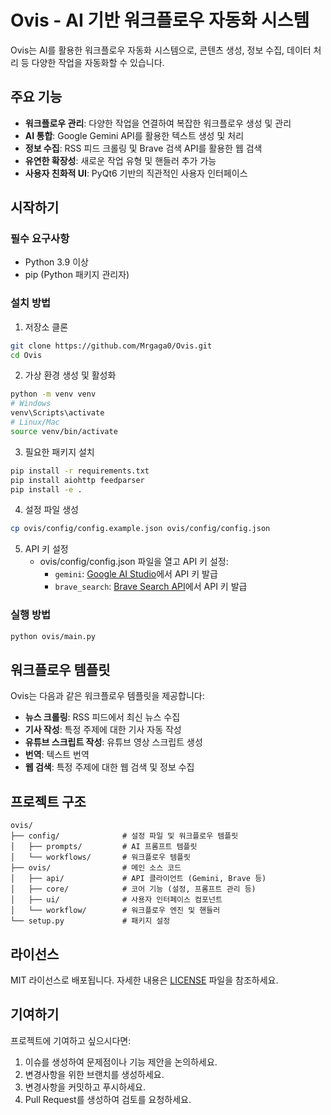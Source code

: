 # Ovis - AI 기반 워크플로우 자동화 시스템

Ovis는 AI를 활용한 워크플로우 자동화 시스템으로, 콘텐츠 생성, 정보 수집, 데이터 처리 등 다양한 작업을 자동화할 수 있습니다.

## 주요 기능

- **워크플로우 관리**: 다양한 작업을 연결하여 복잡한 워크플로우 생성 및 관리
- **AI 통합**: Google Gemini API를 활용한 텍스트 생성 및 처리
- **정보 수집**: RSS 피드 크롤링 및 Brave 검색 API를 활용한 웹 검색
- **유연한 확장성**: 새로운 작업 유형 및 핸들러 추가 가능
- **사용자 친화적 UI**: PyQt6 기반의 직관적인 사용자 인터페이스

## 시작하기

### 필수 요구사항

- Python 3.9 이상
- pip (Python 패키지 관리자)

### 설치 방법

1. 저장소 클론
```bash
git clone https://github.com/Mrgaga0/Ovis.git
cd Ovis
```

2. 가상 환경 생성 및 활성화
```bash
python -m venv venv
# Windows
venv\Scripts\activate
# Linux/Mac
source venv/bin/activate
```

3. 필요한 패키지 설치
```bash
pip install -r requirements.txt
pip install aiohttp feedparser
pip install -e .
```

4. 설정 파일 생성
```bash
cp ovis/config/config.example.json ovis/config/config.json
```

5. API 키 설정
   - ovis/config/config.json 파일을 열고 API 키 설정:
     - `gemini`: [Google AI Studio](https://aistudio.google.com/)에서 API 키 발급
     - `brave_search`: [Brave Search API](https://brave.com/search/api/)에서 API 키 발급

### 실행 방법

```bash
python ovis/main.py
```

## 워크플로우 템플릿

Ovis는 다음과 같은 워크플로우 템플릿을 제공합니다:

- **뉴스 크롤링**: RSS 피드에서 최신 뉴스 수집
- **기사 작성**: 특정 주제에 대한 기사 자동 작성
- **유튜브 스크립트 작성**: 유튜브 영상 스크립트 생성
- **번역**: 텍스트 번역
- **웹 검색**: 특정 주제에 대한 웹 검색 및 정보 수집

## 프로젝트 구조

```
ovis/
├── config/              # 설정 파일 및 워크플로우 템플릿
│   ├── prompts/         # AI 프롬프트 템플릿
│   └── workflows/       # 워크플로우 템플릿
├── ovis/                # 메인 소스 코드
│   ├── api/             # API 클라이언트 (Gemini, Brave 등)
│   ├── core/            # 코어 기능 (설정, 프롬프트 관리 등)
│   ├── ui/              # 사용자 인터페이스 컴포넌트
│   └── workflow/        # 워크플로우 엔진 및 핸들러
└── setup.py             # 패키지 설정
```

## 라이선스

MIT 라이선스로 배포됩니다. 자세한 내용은 [LICENSE](LICENSE) 파일을 참조하세요.

## 기여하기

프로젝트에 기여하고 싶으시다면:
1. 이슈를 생성하여 문제점이나 기능 제안을 논의하세요.
2. 변경사항을 위한 브랜치를 생성하세요.
3. 변경사항을 커밋하고 푸시하세요.
4. Pull Request를 생성하여 검토를 요청하세요. 
